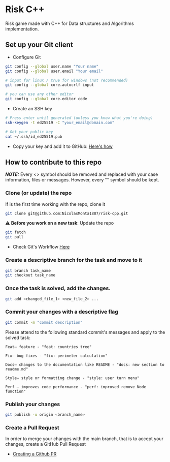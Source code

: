 
# Risk C++

Risk game made with C++ for Data structures and Algorithms implementation.

## Set up your Git client

* Configure Git
```bash
git config --global user.name "Your name"
git config --global user.email "Your email"

# input for linux / true for windows (not recommended)
git config --global core.autocrlf input

# you can use any other editor
git config --global core.editor code
```
* Create an SSH key
```bash
# Press enter until generated (unless you know what you're doing)
ssh-keygen -t ed25519 -C "your_email@domain.com"

# Get your public key
cat ~/.ssh/id_ed25519.pub
``` 
* Copy your key and add it to GitHub: [Here's how](https://docs.github.com/en/authentication/connecting-to-github-with-ssh/adding-a-new-ssh-key-to-your-github-account)

## How to contribute to this repo

**_NOTE:_** Every <> symbol should be removed and replaced with your case information, files or messages. 
However, every "" symbol should be kept.

### Clone (or update) the repo
If is the first time working with the repo, clone it
```bash
git clone git@github.com:NicolasMonta1807/risk-cpp.git
```
:warning: **Before you work on a new task**: Update the repo 
```bash
git fetch
git pull
```
- Check Git's Workflow [Here](https://uidaholib.github.io/get-git/3workflow.html)

### Create a descriptive branch for the task and move to it
```bash
git branch task_name
git checkout task_name
```

### Once the task is solved, add the changes.
```bash
git add <changed_file_1> <new_file_2> ...
```

### Commit your changes with a descriptive flag
```bash
git commit -m "commit description"
```
Please attend to the following standard commit's messages and apply to the solved task:

    Feat– feature - "feat: countries tree"

    Fix– bug fixes - "fix: perimeter calculation"

    Docs– changes to the documentation like README - "docs: new section to readme.md"

    Style– style or formatting change - "style: user turn menu"

    Perf – improves code performance - "perf: improved remove Node function"

### Publish your changes 
```bash
git publish -u origin <branch_name>
```

### Create a Pull Request
In order to merge your changes with the main branch, that is to accept your changes, create a GitHub Pull Request

- [Creating a Github PR](https://docs.github.com/en/pull-requests/collaborating-with-pull-requests/proposing-changes-to-your-work-with-pull-requests/creating-a-pull-request)



